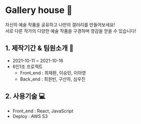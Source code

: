 # Gallery house :art:
자신의 예술 작품을 공유하고 나만의  갤러리를 만들어보세요! <br/>
서로 다른 작가의 다양한 예술 작품을 구경하며 영감을 얻을 수 있습니다! <br/>

## 1. 제작기간 & 팀원소개 :couple:
- 2021-10-11 ~ 2021-10-16 <br/>
- 6인1조 프로젝트 <br/>
  - Front_end : 최재환, 이승민, 이아영 <br/>
  - Back_end : 최원빈, 구산하, 심우진 <br/> 

## 2. 사용기술 :computer:
- Front_end : React, JavaScript
- Deploy : AWS S3

